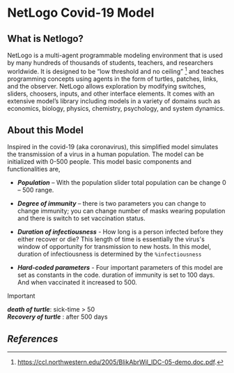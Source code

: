 # NetLogo Covid-19 Model
## What is Netlogo?
NetLogo is a multi-agent programmable modeling environment that is used by many hundreds of thousands of students, teachers, and researchers worldwide. It is designed to be “low threshold and no ceiling” [^1] and teaches programming concepts using agents in the form of turtles, patches, links, and the observer. NetLogo allows exploration by modifying switches, sliders, choosers, inputs, and other interface elements. It comes with an extensive model’s library including models in a variety of domains such as economics, biology, physics, chemistry, psychology, and system dynamics. 

## About this Model
Inspired in the covid-19 (aka coronavirus), this simplified model simulates the transmission of a virus in a human population. The model can be initialized with 0-500 people. This model basic components and functionalities are,

* ***Population*** – With the population slider total population can be change 0 – 500 range.

* ***Degree of immunity*** – there is two parameters you can change to change immunity; you can change number of masks wearing population and there is switch to set vaccination status. 

* ***Duration of infectiousness*** - How long is a person infected before they either recover or die? This length of time is essentially the virus's window of opportunity for transmission to new hosts. In this model, duration of infectiousness is determined by the `%infectiousness`

* ***Hard-coded parameters*** - Four important parameters of this model are set as constants in the code. duration of immunity is set to 100 days. And when vaccinated it increased to 500.

> [!IMPORTANT]
> ***death of turtle***: sick-time > 50  <br>
> ***Recovery of turtle*** : after 500 days 



## _References_

[^1]: https://ccl.northwestern.edu/2005/BlikAbrWil_IDC-05-demo.doc.pdf.
[^2]: https://www.netlogoweb.org/launch#http://ccl.northwestern.edu/netlogo/community/CoronaVirus.nlogo.
[^3]: https://www.netlogoweb.org/launch#http://ccl.northwestern.edu/netlogo/community/COVID-19%20Transmission%20Model.nlogo.
